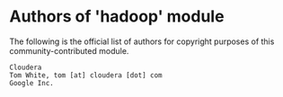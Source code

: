 # Authors of 'hadoop' module

The following is the official list of authors for copyright purposes of this community-contributed module.

    Cloudera
    Tom White, tom [at] cloudera [dot] com
    Google Inc.